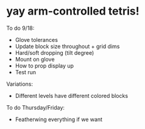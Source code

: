 # yay arm-controlled tetris!

To do 9/18:

- Glove tolerances
- Update block size throughout + grid dims
- Hard/soft dropping (tilt degree)
- Mount on glove
- How to prop display up
- Test run

Variations:

- Different levels have different colored blocks

To do Thursday/Friday:

- Featherwing everything if we want
